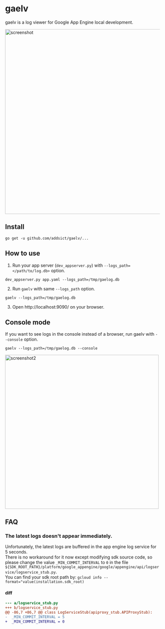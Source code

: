 # gaelv
gaelv is a log viewer for Google App Engine local development.

<img alt="screenshot" src="https://raw.github.com/addsict/gaelv/master/img/screenshot.png" width="600">

## Install
```
go get -u github.com/addsict/gaelv/...
```

## How to use

1. Run your app server (`dev_appserver.py`) with `--logs_path=</path/to/log.db>` option.
```
dev_appserver.py app.yaml --logs_path=/tmp/gaelog.db
```

2. Run `gaelv` with same `--logs_path` option.
```
gaelv --logs_path=/tmp/gaelog.db
```

3. Open http://localhost:9090/ on your browser.

## Console mode

If you want to see logs in the console instead of a browser, run gaelv with `--console` option.

```
gaelv --logs_path=/tmp/gaelog.db --console
```

<img alt="screenshot2" src="https://raw.github.com/addsict/gaelv/master/img/screenshot2.png" width="500">

## FAQ

### The latest logs doesn't appear immediately.
Unfortunately, the latest logs are buffered in the app engine log service for 5 seconds.  
There is no workaround for it now except modifying sdk source code, so please change the value `_MIN_COMMIT_INTERVAL` to `0` in the file `${SDK_ROOT_PATH}/platform/google_appengine/google/appengine/api/logservice/logservice_stub.py`.  
You can find your sdk root path by: `gcloud info --format="value(installation.sdk_root)`

#### diff
```diff
--- a/logservice_stub.py
+++ b/logservice_stub.py
@@ -86,7 +86,7 @@ class LogServiceStub(apiproxy_stub.APIProxyStub):
-  _MIN_COMMIT_INTERVAL = 5
+  _MIN_COMMIT_INTERVAL = 0
```
